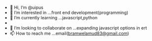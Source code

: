- 👋 Hi, I’m @uipus
- 👀 I’m interested in ...front end development(programming)
- 🌱 I’m currently learning ...javascript,python 
- 
- 💞️ I’m looking to collaborate on ...expanding javascript options in ert
- 📫 How to reach me ...email(bramwelamud83@gmail.com)

<!---
uipus/uipus is a ✨ special ✨ repository because its `README.md` (this file) appears on your GitHub profile.
You can click the Preview link to take a look at your changes.
--->
